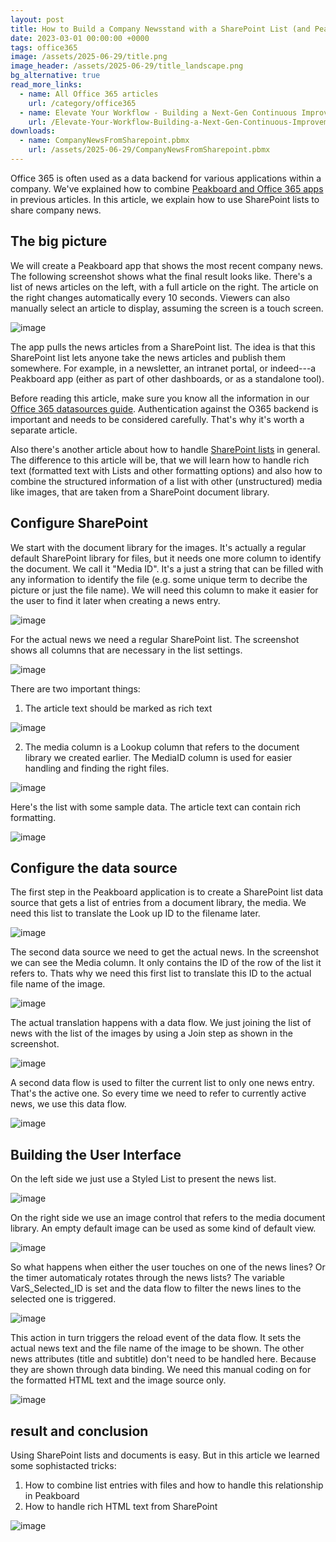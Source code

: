 ```yaml
---
layout: post
title: How to Build a Company Newsstand with a SharePoint List (and Peakboard Magic)
date: 2023-03-01 00:00:00 +0000
tags: office365
image: /assets/2025-06-29/title.png
image_header: /assets/2025-06-29/title_landscape.png
bg_alternative: true
read_more_links:
  - name: All Office 365 articles
    url: /category/office365
  - name: Elevate Your Workflow - Building a Next-Gen Continuous Improvement Board with Office 365 ToDo
    url: /Elevate-Your-Workflow-Building-a-Next-Gen-Continuous-Improvement-Board-with-Office-365-ToDo.html
downloads:
  - name: CompanyNewsFromSharepoint.pbmx
    url: /assets/2025-06-29/CompanyNewsFromSharepoint.pbmx
---
```

Office 365 is often used as a data backend for various applications within a company.
We've explained how to combine [Peakboard and Office 365 apps](/category/office365) in previous articles.
In this article, we explain how to use SharePoint lists to share company news.

## The big picture

We will create a Peakboard app that shows the most recent company news. The following screenshot shows what the final result looks like. There's a list of news articles on the left, with a full article on the right. The article on the right changes automatically every 10 seconds. Viewers can also manually select an article to display, assuming the screen is a touch screen.

![image](/assets/2025-06-29/010.png)

The app pulls the news articles from a SharePoint list. The idea is that this SharePoint list lets anyone take the news articles and publish them somewhere. For example, in a newsletter, an intranet portal, or indeed---a Peakboard app (either as part of other dashboards, or as a standalone tool).

Before reading this article, make sure you know all the information in our [Office 365 datasources guide](/Getting-started-with-the-new-Office-365-Data-Sources.html). Authentication against the O365 backend is important and needs to be considered carefully. That's why it's worth a separate article.

Also there's another article about how to handle [SharePoint lists](/SharePoint-Lists-in-Beast-Mode-Powered-by-Peakboard.html) in general. The difference to this article will be, that we will learn how to handle rich text (formatted text with Lists and other formatting options) and also how to combine the structured information of a list with other (unstructured) media like images, that are taken from a SharePoint document library. 


## Configure SharePoint

We start with the document library for the images. It's actually a regular default SharePoint library for files, but it needs one more column to identify the document. We call it "Media ID". It's a just a string that can be filled with any information to identify the file (e.g. some unique term to decribe the picture or just the file name). We will need this column to make it easier for the user to find it later when creating a news entry.

![image](/assets/2025-06-29/020.png)

For the actual news we need a regular SharePoint list. The screenshot shows all columns that are necessary in the list settings.

![image](/assets/2025-06-29/030.png)

There are two important things:

1. The article text should be marked as rich text

![image](/assets/2025-06-29/040.png)

2. The media column is a Lookup column that refers to the document library we created earlier. The MediaID column is used for easier handling and finding the right files.

![image](/assets/2025-06-29/050.png)

Here's the list with some sample data. The article text can contain rich formatting.

![image](/assets/2025-06-29/060.png)

## Configure the data source

The first step in the Peakboard application is to create a SharePoint list data source that gets a list of entries from a document library, the media. We need this list to translate the Look up ID to the filename later.

![image](/assets/2025-06-29/070.png)

The second data source we need to get the actual news. In the screenshot we can see the Media column. It only contains the ID of the row of the list it refers to. Thats why we need this first list to translate this ID to the actual file name of the image.

![image](/assets/2025-06-29/080.png)

The actual translation happens with a data flow. We just joining the list of news with the list of the images by using a Join step as shown in the screenshot.

![image](/assets/2025-06-29/090.png)

A second data flow is used to filter the current list to only one news entry. That's the active one. So every time we need to refer to currently active news, we use this data flow.

![image](/assets/2025-06-29/100.png)

## Building the User Interface

On the left side we just use a Styled List to present the news list.

![image](/assets/2025-06-29/110.png)

On the right side we use an image control that refers to the media document library. An empty default image can be used as some kind of default view.

![image](/assets/2025-06-29/120.png)

So what happens when either the user touches on one of the news lines? Or the timer automaticaly rotates through the news lists?
The variable VarS_Selected_ID is set and the data flow to filter the news lines to the selected one is triggered. 

![image](/assets/2025-06-29/130.png)

This action in turn triggers the reload event of the data flow. It sets the actual news text and the file name of the image to be shown. The other news attributes (title and subtitle) don't need to be handled here. Because they are shown through data binding. We need this manual coding on for the formatted HTML text and the image source only.

![image](/assets/2025-06-29/140.png)

## result and conclusion

Using SharePoint lists and documents is easy. But in this article we learned some sophistacted tricks:

1. How to combine list entries with files and how to handle this relationship in Peakboard
2. How to handle rich HTML text from SharePoint

![image](/assets/2025-06-29/result.gif)

